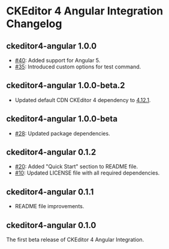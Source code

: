 # CKEditor 4 Angular Integration Changelog

## ckeditor4-angular 1.0.0

* [#40](https://github.com/ckeditor/ckeditor4-angular/pull/40): Added support for Angular 5.
* [#35](https://github.com/ckeditor/ckeditor4-angular/pull/35): Introduced custom options for test command.

## ckeditor4-angular 1.0.0-beta.2

* Updated default CDN CKEditor 4 dependency to [4.12.1](https://github.com/ckeditor/ckeditor4-angular/commit/2bf8a8c489f2a9ea2f2d9304e2e3d92646dbe89e).

## ckeditor4-angular 1.0.0-beta

* [#28](https://github.com/ckeditor/ckeditor4-angular/issues/28): Updated package dependencies. 

## ckeditor4-angular 0.1.2

* [#20](https://github.com/ckeditor/ckeditor4-angular/issues/20): Added "Quick Start" section to README file.
* [#10](https://github.com/ckeditor/ckeditor4-angular/issues/10): Updated LICENSE file with all required dependencies.

## ckeditor4-angular 0.1.1

* README file improvements.

## ckeditor4-angular 0.1.0

The first beta release of CKEditor 4 Angular Integration.
